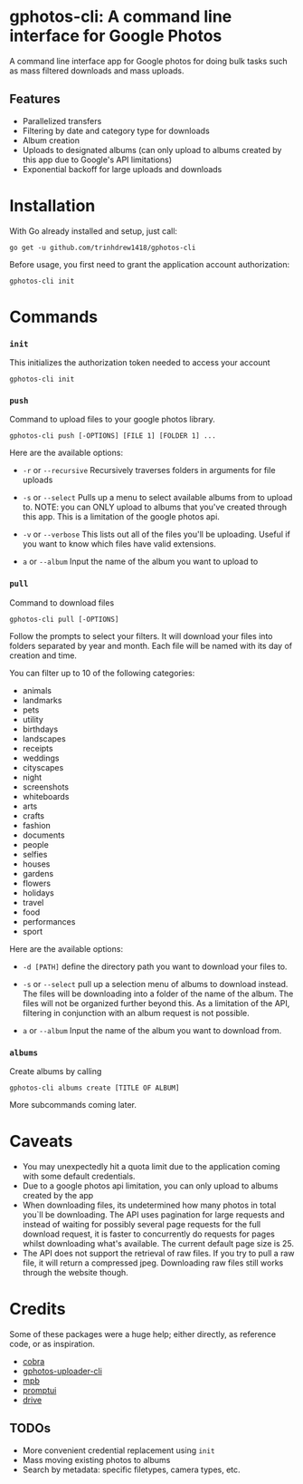 # gphotos-cli: A command line interface for Google Photos

A command line interface app for Google photos for doing bulk tasks such as mass filtered downloads
and mass uploads.

## Features

* Parallelized transfers
* Filtering by date and category type for downloads
* Album creation
* Uploads to designated albums (can only upload to albums created by this app due to Google's API limitations)
* Exponential backoff for large uploads and downloads

# Installation

With Go already installed and setup, just call:

`go get -u github.com/trinhdrew1418/gphotos-cli`

Before usage, you first need to grant the application account authorization:

`gphotos-cli init`

# Commands
### `init`

This initializes the authorization token needed to access your account

`gphotos-cli init`

### `push`

Command to upload files to your google photos library.

`gphotos-cli push [-OPTIONS] [FILE 1] [FOLDER 1] ...`

Here are the available options:

* `-r` or `--recursive`
    Recursively traverses folders in arguments for file uploads

* `-s` or `--select`
    Pulls up a menu to select available albums from to upload to. NOTE: you can ONLY upload to
    albums that you've created through this app. This is a limitation of the google photos api.

* `-v` or `--verbose`
    This lists out all of the files you'll be uploading. Useful if you want to know which files have
    valid extensions.
 
* `a` or `--album`
    Input the name of the album you want to upload to

### `pull`

Command to download files

`gphotos-cli pull [-OPTIONS]`

Follow the prompts to select your filters. It will download your files into folders separated by year and month. Each
file will be named with its day of creation and time.

You can filter up to 10 of the following categories:

* animals
* landmarks
* pets
* utility
* birthdays
* landscapes
* receipts
* weddings
* cityscapes
* night
* screenshots
* whiteboards
* arts
* crafts
* fashion
* documents
* people
* selfies
* houses
* gardens
* flowers
* holidays
* travel
* food
* performances
* sport

Here are the available options:

* `-d [PATH]`
    define the directory path you want to download your files to.
    
* `-s` or `--select`
    pull up a selection menu of albums to download instead. The files will be downloading
    into a folder of the name of the album. The files will not be organized further beyond
    this. As a limitation of the API, filtering in conjunction with an album request is 
    not possible.
    
* `a` or `--album`
    Input the name of the album you want to download from.

### `albums`

Create albums by calling

`gphotos-cli albums create [TITLE OF ALBUM]`

More subcommands coming later.

# Caveats

* You may unexpectedly hit a quota limit due to the application coming with some default credentials.
* Due to a google photos api limitation, you can only upload to albums created by the app
* When downloading files, its undetermined how many photos in total you`ll be downloading. The API uses pagination for large
requests and instead of waiting for possibly several page requests for the full download request, it is faster to
concurrently do requests for pages whilst downloading what's available. The current default page size is 25.
* The API does not support the retrieval of raw files. If you try to pull a raw file, it will return a compressed jpeg. Downloading
raw files still works through the website though.

# Credits
Some of these packages were a huge help; either directly, as reference code, or as inspiration.

* [cobra](https://github.com/spf13/cobra)
* [gphotos-uploader-cli](https://github.com/nmrshll/gphotos-uploader-cli)
* [mpb](https://github.com/vbauerster/mpb)
* [promptui](https://github.com/manifoldco/promptui)
* [drive](https://github.com/odeke-em/drive)


## TODOs

* More convenient credential replacement using `init`
* Mass moving existing photos to albums
* Search by metadata: specific filetypes, camera types, etc.
